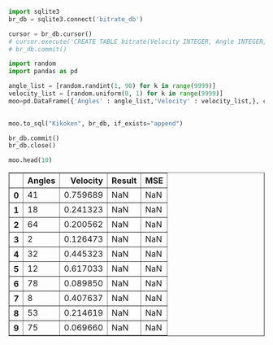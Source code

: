 

```python
import sqlite3
br_db = sqlite3.connect('bitrate_db')

cursor = br_db.cursor()
# cursor.execute('CREATE TABLE bitrate(Velocity INTEGER, Angle INTEGER, Result TEXT, MSE INTEGER )')
# br_db.commit()


```


```python
import random
import pandas as pd

angle_list = [random.randint(1, 90) for k in range(9999)]
velocity_list = [random.uniform(0, 1) for k in range(9999)]
moo=pd.DataFrame({'Angles' : angle_list,'Velocity' : velocity_list,}, columns=['Angles','Velocity', 'Result','MSE'])
                  

moo.to_sql("Kikoken", br_db, if_exists="append")

br_db.commit()
br_db.close()
```


```python
moo.head(10)
```




<div>
<style>
    .dataframe thead tr:only-child th {
        text-align: right;
    }

    .dataframe thead th {
        text-align: left;
    }

    .dataframe tbody tr th {
        vertical-align: top;
    }
</style>
<table border="1" class="dataframe">
  <thead>
    <tr style="text-align: right;">
      <th></th>
      <th>Angles</th>
      <th>Velocity</th>
      <th>Result</th>
      <th>MSE</th>
    </tr>
  </thead>
  <tbody>
    <tr>
      <th>0</th>
      <td>41</td>
      <td>0.759689</td>
      <td>NaN</td>
      <td>NaN</td>
    </tr>
    <tr>
      <th>1</th>
      <td>18</td>
      <td>0.241323</td>
      <td>NaN</td>
      <td>NaN</td>
    </tr>
    <tr>
      <th>2</th>
      <td>64</td>
      <td>0.200562</td>
      <td>NaN</td>
      <td>NaN</td>
    </tr>
    <tr>
      <th>3</th>
      <td>2</td>
      <td>0.126473</td>
      <td>NaN</td>
      <td>NaN</td>
    </tr>
    <tr>
      <th>4</th>
      <td>32</td>
      <td>0.445323</td>
      <td>NaN</td>
      <td>NaN</td>
    </tr>
    <tr>
      <th>5</th>
      <td>12</td>
      <td>0.617033</td>
      <td>NaN</td>
      <td>NaN</td>
    </tr>
    <tr>
      <th>6</th>
      <td>78</td>
      <td>0.089850</td>
      <td>NaN</td>
      <td>NaN</td>
    </tr>
    <tr>
      <th>7</th>
      <td>8</td>
      <td>0.407637</td>
      <td>NaN</td>
      <td>NaN</td>
    </tr>
    <tr>
      <th>8</th>
      <td>53</td>
      <td>0.214619</td>
      <td>NaN</td>
      <td>NaN</td>
    </tr>
    <tr>
      <th>9</th>
      <td>75</td>
      <td>0.069660</td>
      <td>NaN</td>
      <td>NaN</td>
    </tr>
  </tbody>
</table>
</div>




```python

```
